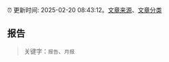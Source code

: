 :alarm_clock: 更新时间: 2025-02-20 08:43:12。[文章来源](/README.md)、[文章分类](/TAGS.md)

## 报告


> 关键字：`报告`、`月报`



